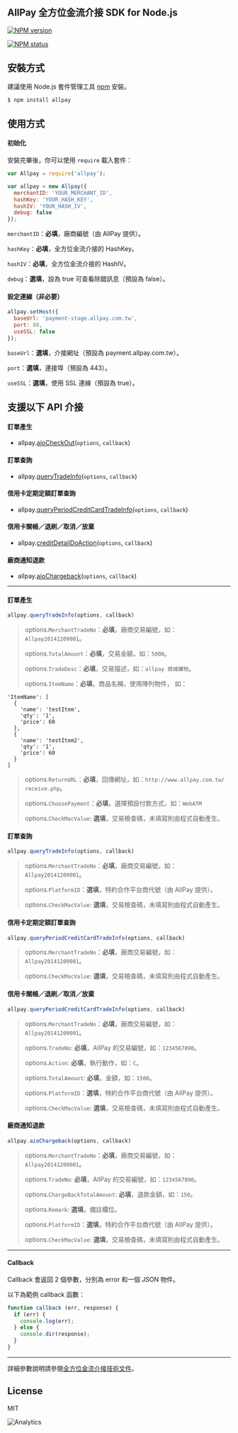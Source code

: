 ## AllPay 全方位金流介接 SDK for Node.js

[![NPM version](https://badge.fury.io/js/allpay.svg)](https://npmjs.org/package/allpay)

[![NPM status](https://nodei.co/npm/allpay.png?downloads=true&stars=true)](https://npmjs.org/package/allpay)

## 安裝方式

建議使用 Node.js 套件管理工具 [npm](http://npmjs.org) 安裝。

```sh
$ npm install allpay
```

## 使用方式

#### 初始化

安裝完畢後，你可以使用 `require` 載入套件：

```js
var Allpay = require('allpay');
```

```js
var allpay = new Allpay({
  merchantID: 'YOUR_MERCHANT_ID',
  hashKey: 'YOUR_HASH_KEY',
  hashIV: 'YOUR_HASH_IV',
  debug: false
});
```

`merchantID`：**必填**，廠商編號（由 AllPay 提供）。

`hashKey`：**必填**，全方位金流介接的 HashKey。

`hashIV`：**必填**，全方位金流介接的 HashIV。

`debug`：**選填**，設為 true 可查看除錯訊息（預設為 false）。

#### 設定連線（非必要）

```js
allpay.setHost({
  baseUrl: 'payment-stage.allpay.com.tw',
  port: 80,
  useSSL: false
});
```

`baseUrl`：**選填**，介接網址（預設為 payment.allpay.com.tw）。

`port`：**選填**，連接埠（預設為 443）。

`useSSL`：**選填**，使用 SSL 連線（預設為 true）。

## 支援以下 API 介接

#### 訂單產生
 * allpay.[aioCheckOut](#aioCheckOut)(`options`, `callback`)

#### 訂單查詢
 * allpay.[queryTradeInfo](#queryTradeInfo)(`options`, `callback`)

#### 信用卡定期定額訂單查詢
 * allpay.[queryPeriodCreditCardTradeInfo](#queryPeriodCreditCardTradeInfo)(`options`, `callback`)

#### 信用卡關帳／退刷／取消／放棄
 * allpay.[creditDetailDoAction](#creditDetailDoAction)(`options`, `callback`)

#### 廠商通知退款
 * allpay.[aioChargeback](#aioChargeback)(`options`, `callback`)

---------------

<a name="aioCheckOut"></a>
#### 訂單產生

```js
allpay.queryTradeInfo(options, callback)
```

> options.`MerchantTradeNo`：**必填**，廠商交易編號，如：`Allpay20141209001`。
>
> options.`TotalAmount`：**必填**，交易金額，如：`5000`。
>
> options.`TradeDesc`：**必填**，交易描述，如：`allpay 商城購物`。
>
> options.`ItemName`：**必填**，商品名稱，使用陣列物件， 如：

```
'ItemName': [
  {
    'name': 'testItem',
    'qty': '1',
    'price': 60
  },
  {
    'name': 'testItem2',
    'qty': '1',
    'price': 60
  }
]
```

> options.`ReturnURL`：**必填**，回傳網址，如：`http://www.allpay.com.tw/
receive.php`。
>
> options.`ChoosePayment`：**必填**，選擇預設付款方式，如：`WebATM`
>
> options.`CheckMacValue`: **選填**，交易檢查碼，未填寫則由程式自動產生。

<a name="queryTradeInfo"></a>
#### 訂單查詢

```js
allpay.queryTradeInfo(options, callback)
```

> options.`MerchantTradeNo`：**必填**，廠商交易編號，如：`Allpay20141209001`。
>
> options.`PlatformID`：**選填**，特約合作平台商代號（由 AllPay 提供）。
>
> options.`CheckMacValue`: **選填**，交易檢查碼，未填寫則由程式自動產生。

<a name="queryPeriodCreditCardTradeInfo"></a>
#### 信用卡定期定額訂單查詢

```js
allpay.queryPeriodCreditCardTradeInfo(options, callback)
```

> options.`MerchantTradeNo`：**必填**，廠商交易編號，如：`Allpay20141209001`。
>
> options.`CheckMacValue`: **選填**，交易檢查碼，未填寫則由程式自動產生。

<a name="creditDetailDoAction"></a>
#### 信用卡關帳／退刷／取消／放棄

```js
allpay.queryPeriodCreditCardTradeInfo(options, callback)
```

> options.`MerchantTradeNo`：**必填**，廠商交易編號，如：`Allpay20141209001`。
>
> options.`TradeNo`: **必填**，AllPay 的交易編號，如：`1234567890`。
>
> options.`Action`: **必填**，執行動作，如：`C`。
>
> options.`TotalAmount`: **必填**，金額，如：`1500`。
>
> options.`PlatformID`：**選填**，特約合作平台商代號（由 AllPay 提供）。
>
> options.`CheckMacValue`: **選填**，交易檢查碼，未填寫則由程式自動產生。

<a name="aioChargeback"></a>
#### 廠商通知退款

```js
allpay.aioChargeback(options, callback)
```

> options.`MerchantTradeNo`：**必填**，廠商交易編號，如：`Allpay20141209001`。
>
> options.`TradeNo`: **必填**，AllPay 的交易編號，如：`1234567890`。
>
> options.`ChargeBackTotalAmount`: **必填**，退款金額，如：`150`。
>
> options.`Remark`: **選填**，備註欄位。
>
> options.`PlatformID`：**選填**，特約合作平台商代號（由 AllPay 提供）。
>
> options.`CheckMacValue`: **選填**，交易檢查碼，未填寫則由程式自動產生。

---

#### Callback

Callback 會返回 2 個參數，分別為 error 和一個 JSON 物件。

以下為範例 callback 函數：

```js
function callback (err, response) {
  if (err) {
    console.log(err);
  } else {
    console.dir(response);
  }
}
```

---

詳細參數說明請參閱[全方位金流介接技術文件](https://www.allpay.com.tw/Content/files/allpay_011.pdf)。

## License

MIT

![Analytics](https://ga-beacon.appspot.com/UA-44933497-3/CalvertYang/allpay?pixel)
